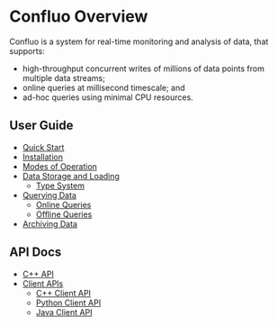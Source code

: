 # Confluo Overview

Confluo is a system for real-time monitoring and analysis of data, that supports:

* high-throughput concurrent writes of millions of data points from multiple data streams;
* online queries at millisecond timescale; and 
* ad-hoc queries using minimal CPU resources.

## User Guide

* [Quick Start](quick_start.md)
* [Installation](install.md)
* [Modes of Operation](modes_of_operation.md)
* [Data Storage and Loading](loading_data.md)
    - [Type System](type_system.md)
* [Querying Data](queries.md)
    - [Online Queries](online_queries.md)
    - [Offline Queries](offline_queries.md)
* [Archiving Data](data_archival.md)

## API Docs

* [C++ API](cpp_api.md)
* [Client APIs](client_api.md)
    - [C++ Client API](cpp_client_api.md)
    - [Python Client API](python_client_api.md)
    - [Java Client API](java_client_api.md)